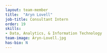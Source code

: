 ```yaml
---
layout: team-member
title:  "Aryn Lovell"
job-title: Consultant Intern
order: 19
skills:
- Data, Analytics, & Information Technology
team-image: Aryn-Lovell.jpg
has-bio: N
---
```

